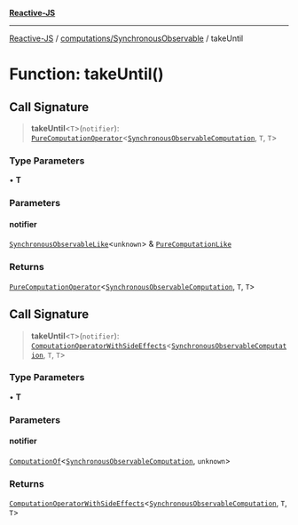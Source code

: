 [**Reactive-JS**](../../../README.md)

***

[Reactive-JS](../../../README.md) / [computations/SynchronousObservable](../README.md) / takeUntil

# Function: takeUntil()

## Call Signature

> **takeUntil**\<`T`\>(`notifier`): [`PureComputationOperator`](../../type-aliases/PureComputationOperator.md)\<[`SynchronousObservableComputation`](../interfaces/SynchronousObservableComputation.md), `T`, `T`\>

### Type Parameters

• **T**

### Parameters

#### notifier

[`SynchronousObservableLike`](../../interfaces/SynchronousObservableLike.md)\<`unknown`\> & [`PureComputationLike`](../../interfaces/PureComputationLike.md)

### Returns

[`PureComputationOperator`](../../type-aliases/PureComputationOperator.md)\<[`SynchronousObservableComputation`](../interfaces/SynchronousObservableComputation.md), `T`, `T`\>

## Call Signature

> **takeUntil**\<`T`\>(`notifier`): [`ComputationOperatorWithSideEffects`](../../type-aliases/ComputationOperatorWithSideEffects.md)\<[`SynchronousObservableComputation`](../interfaces/SynchronousObservableComputation.md), `T`, `T`\>

### Type Parameters

• **T**

### Parameters

#### notifier

[`ComputationOf`](../../type-aliases/ComputationOf.md)\<[`SynchronousObservableComputation`](../interfaces/SynchronousObservableComputation.md), `unknown`\>

### Returns

[`ComputationOperatorWithSideEffects`](../../type-aliases/ComputationOperatorWithSideEffects.md)\<[`SynchronousObservableComputation`](../interfaces/SynchronousObservableComputation.md), `T`, `T`\>
